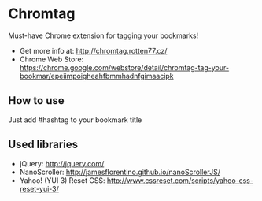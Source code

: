 Chromtag
========

Must-have Chrome extension for tagging your bookmarks!

* Get more info at: http://chromtag.rotten77.cz/
* Chrome Web Store: https://chrome.google.com/webstore/detail/chromtag-tag-your-bookmar/epeiimpoigheahfbmmhadnfgimaacipk

## How to use

Just add #hashtag to your bookmark title

## Used libraries

* jQuery: http://jquery.com/
* NanoScroller: http://jamesflorentino.github.io/nanoScrollerJS/
* Yahoo! (YUI 3) Reset CSS: http://www.cssreset.com/scripts/yahoo-css-reset-yui-3/